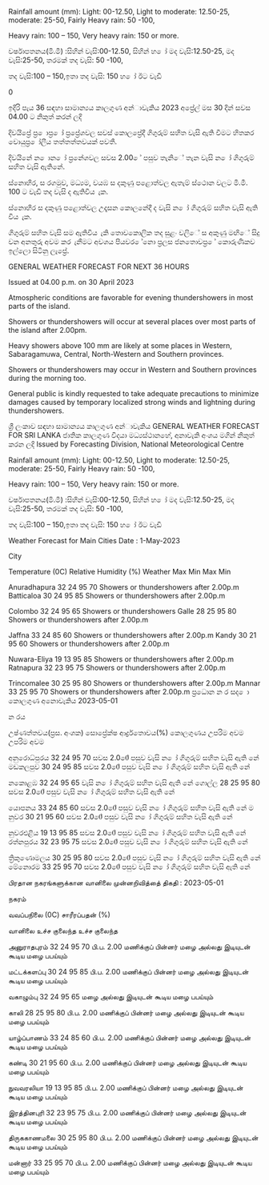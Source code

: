 Rainfall amount (mm): Light: 00-12.50, Light to moderate: 12.50-25, moderate: 25-50, Fairly Heavy rain: 50 -100,

Heavy rain: 100 – 150, Very heavy rain: 150 or more.

වර්ෂාපතනය(මි.මී) :සිහින් වැසි:00-12.50, සිහින් හ ෝ මද වැසි:12.50-25, මද වැසි:25-50, තරමක් තද වැසි: 50 -100,

තද වැසි:100 – 150,ඉතා තද වැසි: 150 හ ෝ ඊට වැඩි

0

ඉදිරි පැය 36 සඳහා සාමාන්‍යය කාලගුණ අන්‍ාවැකිය 2023 අප්‍රේල් මස 30 දින්‍ සවස 04.00 ට නිකුත් කරන්‍ ලදි

දිවයිප්‍රේ ප්‍ර ොප්‍ර ෝ ප්‍රප්‍රේශවල සවස් කොලප්‍රේදී ගිගුරුම් සහිත වැසි ඇති වීමට හිතකර වොයුප්‍ර ෝලීය තත්තත්තවයක් පවතී.

දිවයිනේ න ොන ෝ ප්‍රනේශවල සවස 2.00 ේ පසුව තැනිේ තැන වැසි න ෝ ගිගුරුම් සහිත වැසි ඇතිනේ.

ස්නොහිර, ස රගමුව, මධ්‍යම, වයඹ ස දකුණු පළොත්වල ඇතැම් ස්ථොන වලට මි.මී. 100 ට වැඩි තද වැසි ද ඇතිවිය ැක.

ස්නොහිර ස දකුණු පළොත්වල උදෑසන කොලනේදී ද වැසි න ෝ ගිගුරුම් සහිත වැසි ඇති විය ැක.

ගිගුරුම් සහිත වැසි සම ඇතිවිය ැකි තොවකොලික තද සුළං වලිේ ස අකුණු මඟිේ සිදු වන අනතුරු අවම කර ැනීමට අවශය පියවර ේනො ප්‍රලස ජනතොවප්‍ර ේ කොරුණිකව ඉල්ලො සිටිනු ලැප්‍රේ.

GENERAL WEATHER FORECAST FOR NEXT 36 HOURS

Issued at 04.00 p.m. on 30 April 2023

Atmospheric conditions are favorable for evening thundershowers in most parts of the island.

Showers or thundershowers will occur at several places over most parts of the island after 2.00pm.

Heavy showers above 100 mm are likely at some places in Western, Sabaragamuwa, Central, North-Western and Southern provinces.

Showers or thundershowers may occur in Western and Southern provinces during the morning too.

General public is kindly requested to take adequate precautions to minimize damages caused by temporary localized strong winds and lightning during thundershowers.

ශ්‍රී ලංකාව සඳහා සාමාන්‍යය කාලගුණ අන්‍ාවැකිය GENERAL WEATHER FORECAST FOR SRI LANKA ජාතික කාලගුණ විදයා මධ්‍යස්ථානහේ, අනාවැකි අංශය මගින් නිකුත් කරන ලදි Issued by Forecasting Division, National Meteorological Centre

Rainfall amount (mm): Light: 00-12.50, Light to moderate: 12.50-25, moderate: 25-50, Fairly Heavy rain: 50 -100,

Heavy rain: 100 – 150, Very heavy rain: 150 or more.

වර්ෂාපතනය(මි.මී) :සිහින් වැසි:00-12.50, සිහින් හ ෝ මද වැසි:12.50-25, මද වැසි:25-50, තරමක් තද වැසි: 50 -100,

තද වැසි:100 – 150,ඉතා තද වැසි: 150 හ ෝ ඊට වැඩි

Weather Forecast for Main Cities Date : 1-May-2023

City

Temperature (0C) Relative Humidity (%) Weather Max Min Max Min

Anuradhapura 32 24 95 70 Showers or thundershowers after 2.00p.m Batticaloa 30 24 95 85 Showers or thundershowers after 2.00p.m

Colombo 32 24 95 65 Showers or thundershowers Galle 28 25 95 80 Showers or thundershowers after 2.00p.m

Jaffna 33 24 85 60 Showers or thundershowers after 2.00p.m Kandy 30 21 95 60 Showers or thundershowers after 2.00p.m

Nuwara-Eliya 19 13 95 85 Showers or thundershowers after 2.00p.m Ratnapura 32 23 95 75 Showers or thundershowers after 2.00p.m

Trincomalee 30 25 95 80 Showers or thundershowers after 2.00p.m Mannar 33 25 95 70 Showers or thundershowers after 2.00p.m ප්‍රධොන න ර සද ො කොලගුණ අනොවැකිය 2023-05-01

න රය

උෂ්ණත්තවය(ප්‍රස. අංශක) සොප්‍රේක්ෂ ආර්ද්‍රතොවය(%) කොලගුණය උපරිම අවම උපරිම අවම

අනුරොධ්‍පුරය 32 24 95 70 සවස 2.00ේ පසුව වැසි න ෝ ගිගුරුම් සහිත වැසි ඇති නේ මඩකලපුව 30 24 95 85 සවස 2.00ේ පසුව වැසි න ෝ ගිගුරුම් සහිත වැසි ඇති නේ

නකොළඹ 32 24 95 65 වැසි න ෝ ගිගුරුම් සහිත වැසි ඇති නේ ගොල්ල 28 25 95 80 සවස 2.00ේ පසුව වැසි න ෝ ගිගුරුම් සහිත වැසි ඇති නේ

යොපනය 33 24 85 60 සවස 2.00ේ පසුව වැසි න ෝ ගිගුරුම් සහිත වැසි ඇති නේ ම නුවර 30 21 95 60 සවස 2.00ේ පසුව වැසි න ෝ ගිගුරුම් සහිත වැසි ඇති නේ

නුවරඑළිය 19 13 95 85 සවස 2.00ේ පසුව වැසි න ෝ ගිගුරුම් සහිත වැසි ඇති නේ රත්නපුරය 32 23 95 75 සවස 2.00ේ පසුව වැසි න ෝ ගිගුරුම් සහිත වැසි ඇති නේ

ත්‍රිකුණොමලය 30 25 95 80 සවස 2.00ේ පසුව වැසි න ෝ ගිගුරුම් සහිත වැසි ඇති නේ මේනොරම 33 25 95 70 සවස 2.00ේ පසුව වැසි න ෝ ගිගුරුම් සහිත වැසි ඇති නේ

பிரதான நகரங்களுக்கான வானிலை முன்னறிவித்தை் திகதி : 2023-05-01

நகரம்

வவப்பநிலை (0C) சாரீரப்பதன் (%)

வானிலை உச்ச குலைந்த உச்ச குலைந்த

அனுராதபுரம் 32 24 95 70 பி.ப. 2.00 மணிக்குப் பின்னர் மழை அல்லது இடியுடன் கூடிய மழை பபய்யும்

மட்டக்களப்பு 30 24 95 85 பி.ப. 2.00 மணிக்குப் பின்னர் மழை அல்லது இடியுடன் கூடிய மழை பபய்யும்

வகாழும்பு 32 24 95 65 மழை அல்லது இடியுடன் கூடிய மழை பபய்யும்

காலி 28 25 95 80 பி.ப. 2.00 மணிக்குப் பின்னர் மழை அல்லது இடியுடன் கூடிய மழை பபய்யும்

யாழ்ப்பாணம் 33 24 85 60 பி.ப. 2.00 மணிக்குப் பின்னர் மழை அல்லது இடியுடன் கூடிய மழை பபய்யும்

கண்டி 30 21 95 60 பி.ப. 2.00 மணிக்குப் பின்னர் மழை அல்லது இடியுடன் கூடிய மழை பபய்யும்

நுவவரலியா 19 13 95 85 பி.ப. 2.00 மணிக்குப் பின்னர் மழை அல்லது இடியுடன் கூடிய மழை பபய்யும்

இரத்தினபுரி 32 23 95 75 பி.ப. 2.00 மணிக்குப் பின்னர் மழை அல்லது இடியுடன் கூடிய மழை பபய்யும்

திருககாணமலை 30 25 95 80 பி.ப. 2.00 மணிக்குப் பின்னர் மழை அல்லது இடியுடன் கூடிய மழை பபய்யும்

மன்னார் 33 25 95 70 பி.ப. 2.00 மணிக்குப் பின்னர் மழை அல்லது இடியுடன் கூடிய மழை பபய்யும்